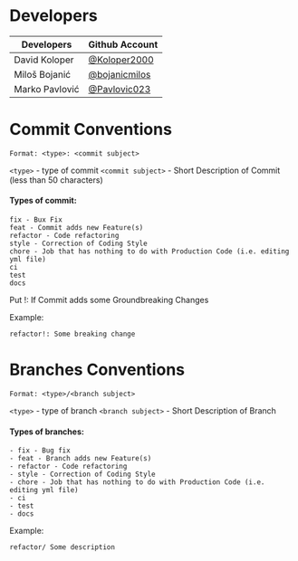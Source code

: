 # Developers

| Developers | Github Account |
|--------------|-------------|
David Koloper | [@Koloper2000](https://github.com/Koloper2000) |
Miloš Bojanić | [@bojanicmilos](https://github.com/bojanicmilos) |
Marko Pavlović | [@Pavlovic023](https://github.com/Lucifer023) |

# Commit Conventions
`Format: <type>: <commit subject>`

`<type>` - type of commit
`<commit subject>` - Short Description of Commit (less than 50 characters)

#### Types of commit: 
    fix - Bux Fix
    feat - Commit adds new Feature(s)
    refactor - Code refactoring
    style - Correction of Coding Style
    chore - Job that has nothing to do with Production Code (i.e. editing yml file)
    ci
    test
    docs

Put !: If Commit adds some Groundbreaking Changes

Example:

`refactor!: Some breaking change`

# Branches Conventions
`Format: <type>/<branch subject>`

`<type>` - type of branch
`<branch subject>` - Short Description of Branch

#### Types of branches:
    - fix - Bug fix
    - feat - Branch adds new Feature(s) 
    - refactor - Code refactoring
    - style - Correction of Coding Style
    - chore - Job that has nothing to do with Production Code (i.e. editing yml file)
    - ci 
    - test
    - docs

Example: 

`refactor/ Some description`
